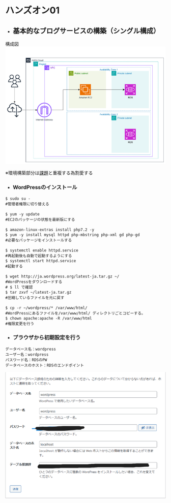 # ハンズオン01  
- ## 基本的なブログサービスの構築（シングル構成）  
構成図  
![kouseizu](./img/handson.drawio.png)

※環境構築部分は[課題](https://github.com/shio0727/Kadaiyou/blob/main/lecture04.md)と重複する為割愛する  

- ### WordPressのインストール 


```bash:title
$ sudo su -  
#管理者権限に切り替える

$ yum -y update  
#EC2のパッケージの状態を最新版にする

$ amazon-linux-extras install php7.2 -y  
$ yum -y install mysql httpd php-mbstring php-xml gd php-gd  
#必要なパッケージをインストールする  

$ systemctl enable httpd.service  
#再起動後も自動で起動するようにする  
$ systemctl start httpd.service  
#起動する  

$ wget http://ja.wordpress.org/latest-ja.tar.gz ~/  
#WordPressをダウンロードする  
# $ ll で確認  
$ tar zxvf ~/latest-ja.tar.gz  
#圧縮しているファイルを元に戻す  

$ cp -r ~/wordpress/* /var/www/html/  
#WordPressにあるファイルを/var/www/html/ ディレクトリごとコピーする。　　
$ chown apache:apache -R /var/www/html  
#権限変更を行う  

```  
- ### プラウザから初期設定を行う  


```bash:title  
データベース名：wordpress  
ユーザー名：wordpress  
パスワード名：RDSのPW  
データベースのホスト：RDSのエンドポイント  
```  
![WordPress](./img/wordpress.png)